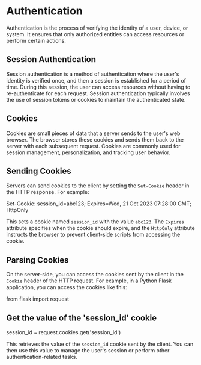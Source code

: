 # Authentication

Authentication is the process of verifying the identity of a user, device, or system. It ensures that only authorized entities can access resources or perform certain actions.

## Session Authentication

Session authentication is a method of authentication where the user's identity is verified once, and then a session is established for a period of time. During this session, the user can access resources without having to re-authenticate for each request. Session authentication typically involves the use of session tokens or cookies to maintain the authenticated state.

## Cookies

Cookies are small pieces of data that a server sends to the user's web browser. The browser stores these cookies and sends them back to the server with each subsequent request. Cookies are commonly used for session management, personalization, and tracking user behavior.

## Sending Cookies

Servers can send cookies to the client by setting the `Set-Cookie` header in the HTTP response. For example:

Set-Cookie: session_id=abc123; Expires=Wed, 21 Oct 2023 07:28:00 GMT; HttpOnly

This sets a cookie named `session_id` with the value `abc123`. The `Expires` attribute specifies when the cookie should expire, and the `HttpOnly` attribute instructs the browser to prevent client-side scripts from accessing the cookie.

## Parsing Cookies

On the server-side, you can access the cookies sent by the client in the `Cookie` header of the HTTP request. For example, in a Python Flask application, you can access the cookies like this:

from flask import request

## Get the value of the 'session_id' cookie

session_id = request.cookies.get('session_id')

This retrieves the value of the `session_id` cookie sent by the client. You can then use this value to manage the user's session or perform other authentication-related tasks.
